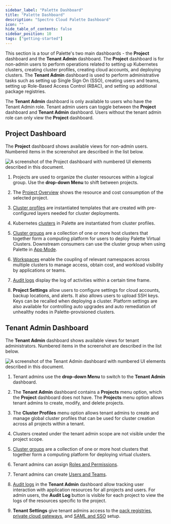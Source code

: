 ```yaml
---
sidebar_label: "Palette Dashboard"
title: "Palette Dashboard"
description: "Spectro Cloud Palette Dashboard"
icon: ""
hide_table_of_contents: false
sidebar_position: 10
tags: ["getting-started"]
---
```


This section is a tour of Palette's two main dashboards - the **Project** dashboard and the **Tenant Admin** dashboard. The **Project** dashboard is for non-admin users to perform operations related to setting up Kubernetes clusters, creating cluster profiles, creating cloud accounts, and deploying clusters. The **Tenant Admin** dashboard is used to perform administrative tasks such as setting up Single Sign On (SSO), creating users and teams, setting up Role-Based Access Control (RBAC), and setting up additional package registries.

The **Tenant Admin** dashboard is only available to users who have the Tenant Admin role. Tenant admin users can toggle between the **Project** dashboard and **Tenant Admin** dashboard. Users without the tenant admin role can only view the **Project** dashboard.

## Project Dashboard

The **Project** dashboard shows available views for non-admin users. Numbered items in the screenshot are described in the list below.

<!-- Numbered items in the screenshot are described in the list below.  -->

<!-- ![project-dashboard](/project-dashboard.png) -->

![A screenshot of the Project dashboard with numbered UI elements described in this document.](/getting-started_dashboard_project-dashboard.png)

1. Projects are used to organize the cluster resources within a logical group. Use the **drop-down Menu** to shift between projects.

2. The [Project Overview](../projects.md) shows the resource and cost consumption of the selected project.

3. [Cluster profiles](../profiles/cluster-profiles/cluster-profiles.md) are instantiated templates that are created with pre-configured layers needed for cluster deployments.

4. Kubernetes [clusters](../clusters/clusters.md) in Palette are instantiated from cluster profiles.

5. [Cluster groups](../clusters/cluster-groups/cluster-groups.md) are a collection of one or more host clusters that together form a computing platform for users to deploy Palette Virtual Clusters. Downstream consumers can use the cluster group when using Palette in [App Mode](../introduction/palette-modes.md#what-is-app-mode).

6. [Workspaces](../workspace/workspace.md) enable the coupling of relevant namespaces across multiple clusters to manage access, obtain cost, and workload visibility by applications or teams.

7. [Audit logs](../audit-logs/audit-logs.md) display the log of activities within a certain time frame.

8. **Project Settings** allow users to configure settings for cloud accounts, backup locations, and alerts. It also allows users to upload SSH keys. Keys can be recalled when deploying a cluster. Platform settings are also available for controlling auto upgrades and auto remediation of unhealthy nodes in Palette-provisioned clusters.

## Tenant Admin Dashboard

The **Tenant Admin** dashboard shows available views for tenant administrators. Numbered items in the screenshot are described in the list below.

<!-- ![admin-dashboard](/admin-dashboard.png) -->

![A screenshot of the Tenant Admin dashboard with numbered UI elements described in this document.](/getting-started_dashboard_admin-dashboard.png)

1. Tenant admins use the **drop-down Menu** to switch to the **Tenant Admin** dashboard.

2. The **Tenant Admin** dashboard contains a **Projects** menu option, which the **Project** dashboard does not have. The **Projects** menu option allows tenant admins to create, modify, and delete projects.

3. The **Cluster Profiles** menu option allows tenant admins to create and manage global cluster profiles that can be used for cluster creation across all projects within a tenant.

4. Clusters created under the tenant admin scope are not visible under the project scope.

5. [Cluster groups](../clusters/cluster-groups/cluster-groups.md) are a collection of one or more host clusters that together form a computing platform for deploying virtual clusters.

6. Tenant admins can assign [Roles and Permissions](../user-management/user-management.md#rbac).

7. Tenant admins can create [Users and Teams](../user-management/user-management.md#multi-organization-support-for-users).

8. [Audit logs](../audit-logs/audit-logs.md) in the **Tenant Admin** dashboard allow tracking user interaction with application resources for all projects and users. For admin users, the **Audit Log** button is visible for each project to view the logs of the resources specific to the project.

9. **Tenant Settings** give tenant admins access to the [pack registries](../registries-and-packs/registries-and-packs.md), [private cloud gateways](../glossary-all.md#private-cloud-gateway), and [SAML and SSO](../user-management/saml-sso/saml-sso.md) setup.
